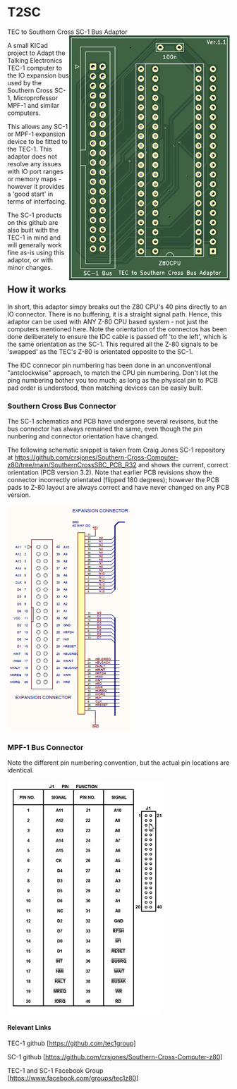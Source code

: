 # T2SC

TEC to Southern Cross SC-1 Bus Adaptor <img align="right" src="pcb.png">

A small KICad project to Adapt the Talking Electronics TEC-1 computer to the IO expansion bus used by the Southern Cross SC-1, Microprofessor MPF-1 and similar computers.

This allows any SC-1 or MPF-1 expansion device to be fitted to the TEC-1. This adaptor does not resolve any issues with IO port ranges or memory maps - however it provides a 'good start' in terms of interfacing.

The SC-1 products on this github are also built with the TEC-1 in mind and will generally work fine as-is using this adaptor, or with minor changes.

## How it works

In short, this adaptor simpy breaks out the Z80 CPU's 40 pins directly to an IO connector. There is no buffering, it is a straight signal path. Hence, this adaptor can be used with ANY Z-80 CPU based system - not just the computers mentioned here. Note the orientation of the connectos has been done deliberately to ensure the IDC cable is passed off 'to the left', which is the same orientation as the SC-1. This required all the Z-80 signals to be 'swapped' as the TEC's Z-80 is orientated opposite to the SC-1.

The IDC connecor pin numbering has been done in an unconventional "antclockwise" approach, to match the CPU pin numbering. Don't let the ping numbering bother you too much; as long as the physical pin to PCB pad order is understood, then matching devices can be easily built.

### Southern Cross Bus Connector

The SC-1 schematics and PCB have undergone several revisons, but the bus connector has always remained the same, even though the pin nunbering and connector orientation have changed.

The following schematic snippet is taken from Craig Jones SC-1 repository at https://github.com/crsjones/Southern-Cross-Computer-z80/tree/main/SouthernCrossSBC_PCB_R32 and shows the current, correct orientation (PCB version 3.2). Note that earlier PCB revisions show the connector incorrectly orientated (flipped 180 degrees); however the PCB pads to Z-80 layout are always correct and have never changed on any PCB version.

![SC bus](SC%20Bus%20Connector.png?raw=true "SC-1 Bus")


### MPF-1 Bus Connector

Note the different pin numbering convention, but the actual pin locations are identical.

![MPF-1 bus](MPF-1%20Bus%20Connector.png?raw=true "MPF-1 Bus")


#### Relevant Links

TEC-1 github [https://github.com/tec1group]

SC-1 github [https://github.com/crsjones/Southern-Cross-Computer-z80]

TEC-1 and SC-1 Facebook Group [https://www.facebook.com/groups/tec1z80]
